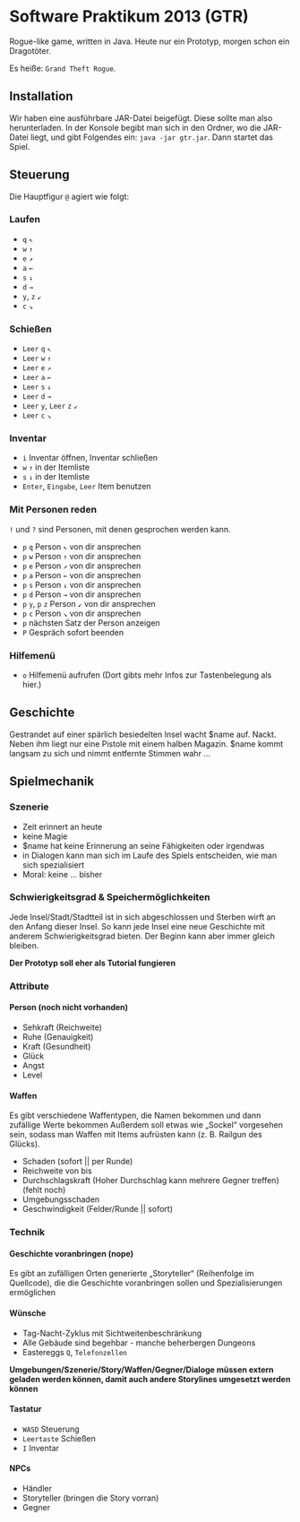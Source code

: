 # Software Praktikum 2013 (GTR)


Rogue-like game, written in Java. Heute nur ein Prototyp, morgen schon ein Dragotöter. 

Es heiße: `Grand Theft Rogue`.

## Installation
Wir haben eine ausführbare JAR-Datei beigefügt. Diese sollte man also herunterladen. In der Konsole begibt man sich in den Ordner, wo die JAR-Datei liegt, und gibt Folgendes ein: `java -jar gtr.jar`. Dann startet das Spiel.

## Steuerung
Die Hauptfigur `@` agiert wie folgt:

### Laufen
- `q` `↖`
- `w` `↑`
- `e` `↗`
- `a` `←`
- `s` `↓`
- `d` `→`
- `y`, `z` `↙`
- `c` `↘`

### Schießen
- `Leer` `q` `↖`
- `Leer` `w` `↑`
- `Leer` `e` `↗`
- `Leer` `a` `←`
- `Leer` `s` `↓`
- `Leer` `d` `→`
- `Leer` `y`, `Leer` `z` `↙`
- `Leer` `c` `↘`

### Inventar
- `i` Inventar öffnen, Inventar schließen
- `w` `↑` in der Itemliste
- `s` `↓` in der Itemliste
- `Enter`, `Eingabe`, `Leer` Item benutzen

### Mit Personen reden
`!` und `?` sind Personen, mit denen gesprochen werden kann.
- `p` `q` Person `↖` von dir ansprechen
- `p` `w` Person `↑` von dir ansprechen
- `p` `e` Person `↗` von dir ansprechen
- `p` `a` Person `←` von dir ansprechen
- `p` `s` Person `↓` von dir ansprechen
- `p` `d` Person `→` von dir ansprechen
- `p` `y`, `p` `z` Person `↙` von dir ansprechen
- `p` `c` Person `↘` von dir ansprechen
- `p` nächsten Satz der Person anzeigen
- `P` Gespräch sofort beenden

### Hilfemenü

- `o` Hilfemenü aufrufen (Dort gibts mehr Infos zur Tastenbelegung als hier.)

## Geschichte
Gestrandet auf einer spärlich besiedelten Insel wacht $name auf. Nackt. Neben ihm liegt nur eine Pistole mit einem halben Magazin. $name kommt langsam zu sich und nimmt entfernte Stimmen wahr …

## Spielmechanik

### Szenerie
- Zeit erinnert an heute
- keine Magie
- $name hat keine Erinnerung an seine Fähigkeiten oder irgendwas
- in Dialogen kann man sich im Laufe des Spiels entscheiden, wie man sich spezialisiert
- Moral: keine … bisher

### Schwierigkeitsgrad & Speichermöglichkeiten
Jede Insel/Stadt/Stadtteil ist in sich abgeschlossen und Sterben wirft an den Anfang dieser Insel. So kann jede Insel eine neue Geschichte mit anderem Schwierigkeitsgrad bieten. Der Beginn kann aber immer gleich bleiben.

__Der Prototyp soll eher als Tutorial fungieren__

### Attribute
#### Person (noch nicht vorhanden)
- Sehkraft (Reichweite)  
- Ruhe (Genauigkeit)
- Kraft (Gesundheit)
- Glück
- Angst
- Level

#### Waffen
Es gibt verschiedene Waffentypen, die Namen bekommen und dann zufällige Werte bekommen
Außerdem soll etwas wie „Sockel“ vorgesehen sein, sodass man Waffen mit Items aufrüsten kann
(z. B. Railgun des Glücks).

- Schaden (sofort || per Runde)
- Reichweite von bis
- Durchschlagskraft (Hoher Durchschlag kann mehrere Gegner treffen) (fehlt noch)
- Umgebungsschaden
- Geschwindigkeit (Felder/Runde || sofort)

### Technik
#### Geschichte voranbringen (nope)
Es gibt an zufälligen Orten generierte „Storyteller“ (Reihenfolge im Quellcode), die die Geschichte voranbringen sollen und Spezialisierungen ermöglichen

#### Wünsche
- Tag-Nacht-Zyklus mit Sichtweitenbeschränkung
- Alle Gebäude sind begehbar - manche beherbergen Dungeons 
- Eastereggs `Q`, `Telefonzellen` 

__Umgebungen/Szenerie/Story/Waffen/Gegner/Dialoge müssen extern geladen werden können, damit auch andere Storylines umgesetzt werden können__


#### Tastatur
- `WASD` Steuerung
- `Leertaste` Schießen
- `I` Inventar

#### NPCs 
- Händler
- Storyteller (bringen die Story vorran)
- Gegner

